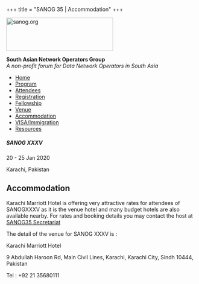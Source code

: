 +++
title = "SANOG 35 | Accommodation"
+++

[<img src="../images/logo.jpg" width="283" height="88" alt="sanog.org" />](../index.html)

**South Asian Network Operators Group**  
*A non-profit forum for Data Network Operators in South Asia*

-   [Home](index.html)
-   [Program](program.html)
-   [Attendees](attendee.html)
-   [Registration](reg.html)
-   [Fellowship](fellowship.html)
-   [Venue](venue.html)
-   [Accommodation](accomo.html)
-   [VISA/Immigration](visa.html)
-   [Resources](downloads.html)

##### SANOG XXXV

20 - 25 Jan 2020

Karachi, Pakistan

  
  
  
  
  
  
  

Accommodation
-------------

  

Karachi Marriott Hotel is offering very attractive rates for attendees
of SANOGXXXV as it is the venue hotel and many budget hotels are also
available nearby. For rates and booking details you may contact the host
at [SANOG35 Secretariat](mailto:sanog.event@gmail.com)

  

The detail of the venue for SANOG XXXV is :

  

Karachi Marriott Hotel

9 Abdullah Haroon Rd, Main Civil Lines, Karachi, Karachi City, Sindh
10444, Pakistan

Tel : +92 21 35680111
